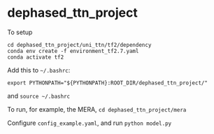 # dephased_ttn_project


To setup 
```
cd dephased_ttn_project/uni_ttn/tf2/dependency
conda env create -f environment_tf2.7.yaml
conda activate tf2
```

Add this to ```~/.bashrc```:

```export PYTHONPATH="${PYTHONPATH}:ROOT_DIR/dephased_ttn_project/"```

and ```source ~/.bashrc```

To run, for example, the MERA,
```cd dephased_ttn_project/mera```


Configure ```config_example.yaml```, and run
```python model.py```
